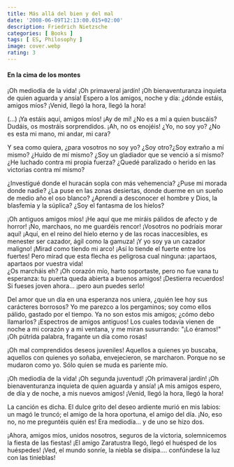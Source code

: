 ```yaml
---
title: Más allá del bien y del mal
date: '2008-06-09T12:13:00.015+02:00'
description: Friedrich Nietzsche
categories: [ Books ]
tags: [ ES, Philosophy ]
image: cover.webp
rating: 3
---
```


#### En la cima de los montes

¡Oh mediodía de la vida! ¡Oh primaveral jardín! ¡Oh bienaventuranza inquieta de quien aguarda y ansía! Espero a los amigos, noche y día: ¿dónde estáis, amigos míos? ¡Venid, llegó la hora, llegó la hora!

(...) ¡Ya estáis aquí, amigos míos! ¡Ay de mí! ¿No es a mí a quien buscáis? Dudáis, os mostráis sorprendidos. ¡Ah, no os enojéis! ¿Yo, no soy yo? ¿No es esta mi mano, mi andar, mi cara?

Y sea como quiera, ¿para vosotros no soy yo? ¿Soy otro?¿Soy extraño a mí mismo? ¿Huído de mí mismo? ¿Soy un gladiador que se venció a sí mismo? ¿He luchado contra mi propia fuerza? ¿Quedé paralizado o herido en las victorias contra mí mismo?

¿Investigué donde el huracán sopla con más vehemencia? ¿Puse mi morada donde nadie? ¿La puse en las zonas desiertas, donde duerme en un sueño de medio año el oso blanco? ¿Aprendí a desconocer el hombre y Dios, la blasfemia y la súplica? ¿Soy el fantasma de los hielos?

¡Oh antiguos amigos míos! ¡He aquí que me miráis pálidos de afecto y de horror! ¡No, marchaos, no me guardéis rencor! ¡Vosotros no podríais morar aquí! ¡Aquí, en el reino del hielo eterno y de las rocas inaccesibles, es menester ser cazador, ágil como la gamuza! ¡Y yo soy ya un cazador maligno! ¡Mirad como tiendo mi arco! ¡Así lo tiende el fuerte entre los fuertes! Pero mirad que esta flecha es peligrosa cual ninguna: ¡apartaos, apartaos por vuestra vida!<br />¿Os marcháis eh? ¡Oh corazón mío, harto soportaste, pero no fue vana tu esperanza: tu puerta queda abierta a buenos amigos! ¡Destierra recuerdos! Si fueses joven ahora... ¡pero aun puedes serlo!

Del amor que un día en una esperanza nos uniera, ¿quién lee hoy sus carácteres borrosos? Yo me parezco a los pergaminos; soy como ellos pálido, gastado por el tiempo.
Ya no son estos mis amigos; ¿cómo debo llamarlos? ¡Espectros de amigos antiguos! Los cuales todavía vienen de noche a mi corazón y a mi ventana, y me miran susurrando: "¡Lo éramos!" ¡Oh pútrida palabra, fragante un día como rosas!

¡Oh mal comprendidos deseos juveniles! Aquellos a quienes yo buscaba, aquellos con quienes yo soñaba, envejecieron, se marcharon. Porque no se mudaron como yo. Sólo quien se muda es pariente mío.

¡Oh mediodía de la vida! ¡Oh segunda juventud! ¡Oh primaveral jardín! ¡Oh bienaventuranza inquieta de quien aguarda y ansía! ¡A mis amigos espero, de día y de noche, a mis nuevos amigos! ¡Venid, llegó la hora, llegó la hora!

La canción es dicha. El dulce grito del deseo ardiente murió en mis labios: un magó le truncó; el amigo de la hora oportuna, el amigo del día. ¡No, eso no, no me preguntéis quién es! Era mediodía... y de uno se hizo dos.

¡Ahora, amigos míos, unidos nosotros, seguros de la victoria, solemnicemos la fiesta de las fiestas! ¡El amigo Zaratustra llegó, llegó el huésped de los huéspedes! ¡Ved, el mundo sonríe, la niebla se disipa.... confúndese la luz con las tinieblas!
